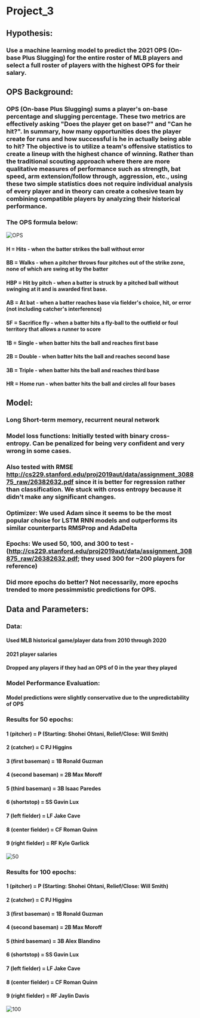 # Project_3

## Hypothesis:
### Use a machine learning model to predict the 2021 OPS (On-base Plus Slugging) for the entire roster of MLB players and select a full roster of players with the highest OPS for their salary.

## OPS Background:
### OPS (On-base Plus Slugging) sums a player's on-base percentage and slugging percentage. These two metrics are effectively asking "Does the player get on base?" and "Can he hit?". In summary, how many opportunities does the player create for runs and how successful is he in actually being able to hit? The objective is to utilize a team's offensive statistics to create a lineup with the highest chance of winning. Rather than the traditional scouting approach where there are more qualitative measures of performance such as strength, bat speed, arm extension/follow through, aggression, etc., using these two simple statistics does not require individual analysis of every player and in theory can create a cohesive team by combining compatible players by analyzing their historical performance.

### The OPS formula below:

![OPS](https://blogs.fangraphs.com/wp-content/uploads/2011/04/OBP.png)

#### H = Hits - when the batter strikes the ball without error
#### BB = Walks - when a pitcher throws four pitches out of the strike zone, none of which are swing at by the batter
#### HBP = Hit by pitch - when a batter is struck by a pitched ball without swinging at it and is awarded first base.
#### AB = At bat - when a batter reaches base via fielder's choice, hit, or error (not including catcher's interference)
#### SF = Sacrifice fly - when a batter hits a fly-ball to the outfield or foul territory that allows a runner to score
#### 1B = Single - when batter hits the ball and reaches first base
#### 2B = Double - when batter hits the ball and reaches second base
#### 3B = Triple - when batter hits the ball and reaches third base
#### HR = Home run - when batter hits the ball and circles all four bases

## Model:
### Long Short-term memory, recurrent neural network
### Model loss functions: Initially tested with binary cross-entropy. Can be penalized for being very confident and very wrong in some cases.
### Also tested with RMSE http://cs229.stanford.edu/proj2019aut/data/assignment_308875_raw/26382632.pdf since it is better for regression rather than classification. We stuck with cross entropy because it didn't make any significant changes.
### Optimizer: We used Adam since it seems to be the most popular choise for LSTM RNN models and outperforms its similar counterparts RMSProp and AdaDelta
### Epochs: We used 50, 100, and 300 to test - (http://cs229.stanford.edu/proj2019aut/data/assignment_308875_raw/26382632.pdf; they used 300 for ~200 players for reference)
### Did more epochs do better? Not necessarily, more epochs trended to more pessimmistic predictions for OPS.


## Data and Parameters:

### Data: 
#### Used MLB historical game/player data from 2010 through 2020
#### 2021 player salaries
#### Dropped any players if they had an OPS of 0 in the year they played

### Model Performance Evaluation:
#### Model predictions were slightly conservative due to the unpredictability of OPS

### Results for 50 epochs:
#### 1 (pitcher) = P (Starting: Shohei Ohtani, Relief/Close: Will Smith)
#### 2 (catcher) = C PJ Higgins
#### 3 (first baseman) = 1B Ronald Guzman
#### 4 (second baseman) = 2B Max Moroff
#### 5 (third baseman) = 3B Isaac Paredes
#### 6 (shortstop) = SS Gavin Lux
#### 7 (left fielder) = LF Jake Cave
#### 8 (center fielder) = CF Roman Quinn
#### 9 (right fielder) = RF Kyle Garlick

![50](https://user-images.githubusercontent.com/76201523/127423623-9c3f14fb-3808-41c8-bb09-bb0b1816bc1b.JPG)

### Results for 100 epochs:
#### 1 (pitcher) = P (Starting: Shohei Ohtani, Relief/Close: Will Smith)
#### 2 (catcher) = C PJ Higgins
#### 3 (first baseman) = 1B Ronald Guzman
#### 4 (second baseman) = 2B Max Moroff
#### 5 (third baseman) = 3B Alex Blandino
#### 6 (shortstop) = SS Gavin Lux
#### 7 (left fielder) = LF Jake Cave
#### 8 (center fielder) = CF Roman Quinn
#### 9 (right fielder) = RF Jaylin Davis

![100](https://user-images.githubusercontent.com/76201523/127423638-f08cd0d7-94c3-4a1a-a454-54536babd5f6.JPG)
